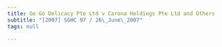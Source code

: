 ```yaml
---
title: Go Go Delicacy Pte Ltd v Carona Holdings Pte Ltd and Others
subtitle: "[2007] SGHC 97 / 26\_June\_2007"
tags: null

---
```


